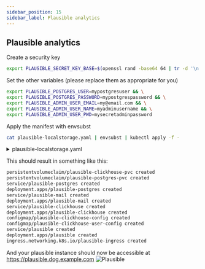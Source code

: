 ```yaml
---
sidebar_position: 15
sidebar_label: Plausible analytics
---
```



## Plausible analytics

Create a security key

```bash
export PLAUSIBLE_SECRET_KEY_BASE=$(openssl rand -base64 64 | tr -d '\n' ; echo)
```

Set the other variables (please replace them as appropriate for you)

```bash
export PLAUSIBLE_POSTGRES_USER=mypostgresuser && \
export PLAUSIBLE_POSTGRES_PASSWORD=mypostgrespassword && \
export PLAUSIBLE_ADMIN_USER_EMAIL=my@email.com && \
export PLAUSIBLE_ADMIN_USER_NAME=myadminusername && \
export PLAUSIBLE_ADMIN_USER_PWD=mysecretadminpassword
```

Apply the manifest with envsubst

```bash
cat plausible-localstorage.yaml | envsubst | kubectl apply -f -
```

<details>
<summary>plausible-localstorage.yaml</summary>
```
--8<-- "./manifests/plausible-localstorage.yaml"
```
</details>

This should result in something like this:

```bash
persistentvolumeclaim/plausible-clickhouse-pvc created
persistentvolumeclaim/plausible-postgres-pvc created
service/plausible-postgres created
deployment.apps/plausible-postgres created
service/plausible-mail created
deployment.apps/plausible-mail created
service/plausible-clickhouse created
deployment.apps/plausible-clickhouse created
configmap/plausible-clickhouse-config created
configmap/plausible-clickhouse-user-config created
service/plausible created
deployment.apps/plausible created
ingress.networking.k8s.io/plausible-ingress created
```

And your plausible instance should now be accessible at <a href="https://plausible.dog.example.com" target="_blank">https://plausible.dog.example.com</a>
![Plausible](/img/plausible.webp)
